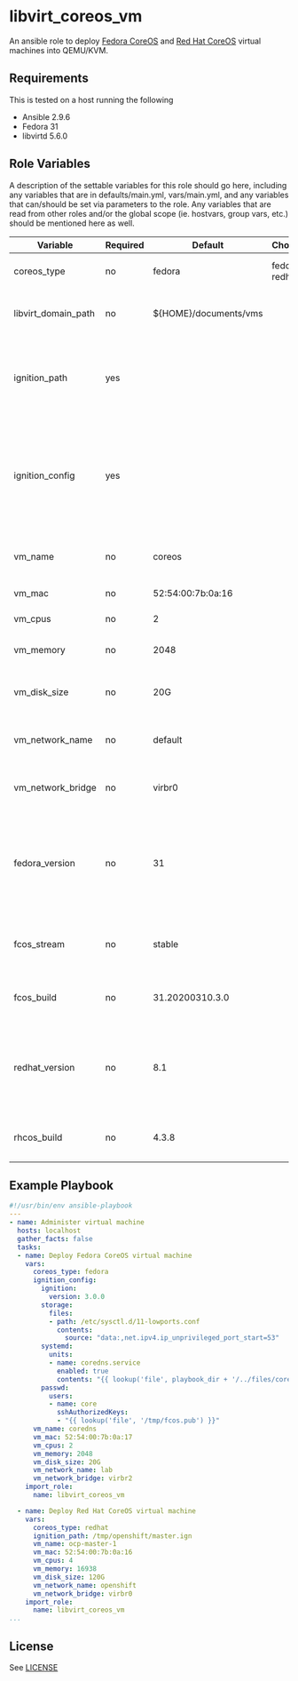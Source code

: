 # libvirt_coreos_vm

An ansible role to deploy [Fedora CoreOS](https://getfedora.org/en/coreos/) and [Red Hat CoreOS](https://docs.openshift.com/container-platform/latest/architecture/architecture-rhcos.html) virtual machines into QEMU/KVM.

## Requirements

This is tested on a host running the following
* Ansible 2.9.6
* Fedora 31
* libvirtd 5.6.0

## Role Variables

A description of the settable variables for this role should go here, including any variables that are in defaults/main.yml, vars/main.yml, and any variables that can/should be set via parameters to the role. Any variables that are read from other roles and/or the global scope (ie. hostvars, group vars, etc.) should be mentioned here as well.

| Variable | Required | Default | Choices | Comments |
|-------------------------|----------|---------|---------------------------|------------------------------------------|
| coreos_type | no | fedora | fedora, redhat | Type of CoreOS host to deploy |
| libvirt_domain_path | no | ${HOME}/documents/vms | | Directory path to deploy virtual machine |
| ignition_path | yes | | | Path to ignition 3.0.0 file. One of ignition_config or ignition_path is required. |
| ignition_config | yes | | | YAML definition of the ignition 3.0.0 configuration. One of ignition_config or ignition_path is required. |
| vm_name | no | coreos | | Alphanumeric virtual machine name |
| vm_mac | no | 52:54:00:7b:0a:16 | | QEMU/KVM MAC address |
| vm_cpus | no | 2 | | Number of CPU cores |
| vm_memory | no | 2048 | | Amount of memory in MiB |
| vm_disk_size | no | 20G | | Root disk size in GB. Must end in a single 'G' |
| vm_network_name | no | default | | QEMU/KVM network to deploy domain into |
| vm_network_bridge | no | virbr0 | | Host bridge to put virtual machine interface on |
| fedora_version | no | 31 | | When deploying Fedora CoreOS. Major Fedora version to use for QEMU/KVM libosprofile |
| fcos_stream | no | stable | | Stream to download Fedora CoreOS build from. |
| fcos_build | no | 31.20200310.3.0 | | Fedora CoreOS build number to download |
| redhat_version | no | 8.1 | | When deploying Red Hat CoreOS. Major Red Hat version to use for QEMU/KVM libosprofile |
| rhcos_build | no | 4.3.8 | | Red Hat CoreOS build number to download |

## Example Playbook

```yaml
#!/usr/bin/env ansible-playbook
---
- name: Administer virtual machine
  hosts: localhost
  gather_facts: false
  tasks:
  - name: Deploy Fedora CoreOS virtual machine
    vars:
      coreos_type: fedora
      ignition_config:
        ignition:
          version: 3.0.0
        storage:
          files:
          - path: /etc/sysctl.d/11-lowports.conf
            contents:
              source: "data:,net.ipv4.ip_unprivileged_port_start=53"
        systemd:
          units:
          - name: coredns.service
            enabled: true
            contents: "{{ lookup('file', playbook_dir + '/../files/coredns.service') | replace('\n', '\\n') }}"
        passwd:
          users:
          - name: core
            sshAuthorizedKeys:
            - "{{ lookup('file', '/tmp/fcos.pub') }}"
      vm_name: coredns
      vm_mac: 52:54:00:7b:0a:17
      vm_cpus: 2
      vm_memory: 2048
      vm_disk_size: 20G
      vm_network_name: lab
      vm_network_bridge: virbr2
    import_role: 
      name: libvirt_coreos_vm

  - name: Deploy Red Hat CoreOS virtual machine
    vars:
      coreos_type: redhat
      ignition_path: /tmp/openshift/master.ign
      vm_name: ocp-master-1
      vm_mac: 52:54:00:7b:0a:16
      vm_cpus: 4
      vm_memory: 16938
      vm_disk_size: 120G
      vm_network_name: openshift
      vm_network_bridge: virbr0
    import_role: 
      name: libvirt_coreos_vm
...
```

## License

See [LICENSE](LICENSE)
